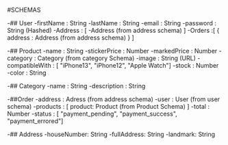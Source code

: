 #SCHEMAS

-## User
  -firstName : String
  -lastName : String
  -email : String
  -password : String (Hashed)
  -Address : [
  -Address (from address schema)
   ]
-Orders :[
     { 
          address : Address (from address schema)
    }
 ]

-## Product
-name : String
-stickerPrice : Number
-markedPrice : Number
-category : Category (from category Schema)
-image : String (URL)
-compatibleWith : [ "iPhone13", "iPhone12", "Apple Watch"]
-stock : Number
-color : String

-## Category
-name : String
-description : String

-##Order
-address : Adress (from address schema)
-user : User (from user schema)
-products : [ product: Product (from Product Schema) ]
-total : Number
-status : [ "payment_pending", "payment_success", "payment_errored"]

-## Address
-houseNumber: String
-fullAddress: String
-landmark: String